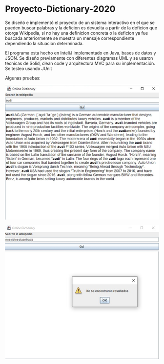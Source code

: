 # Proyecto-Dictionary-2020

Se diseñó e implementó el proyecto de un sistema interactivo en el que se pueden buscar palabras y la deficion es devuelta a partir de la deficion que otorga Wikipedia, si no hay una definicion concreta o la deficion ya fue buscada anteriormente se muestra un mensaje correspondiente dependiendo la situacion determinada.

El programa esta hecho en InteliJ implementado en Java, bases de datos y JSON. Se diseño previamente con diferentes diagramas UML y se usaron técnicas de Solid, clean code y arquitectura MVC para su implementación. Se testeo usando JUnit



Algunas pruebas:

 ![alt text](https://github.com/mauromontano/Proyecto-Dictionary-2020/blob/master/Proyecto%20Dictionary%202020/prueba1.jpg) 
 
 ![alt text](https://github.com/mauromontano/Proyecto-Dictionary-2020/blob/master/Proyecto%20Dictionary%202020/no%20existe%20entrada.jpg) 
